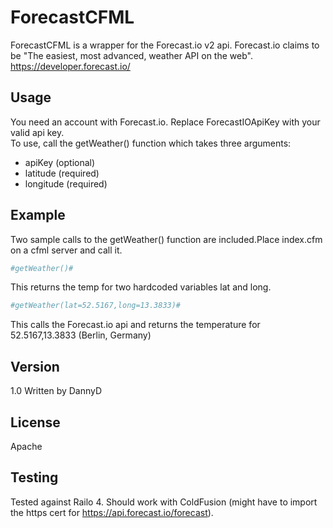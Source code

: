 ForecastCFML
=========
ForecastCFML is a wrapper for the Forecast.io v2 api. Forecast.io claims to be "The easiest, most advanced, weather API on the web". https://developer.forecast.io/


Usage
-----------

You need an account with Forecast.io. Replace ForecastIOApiKey with your valid api key.   
To use, call the getWeather() function which takes three arguments:

* apiKey (optional)
* latitude (required)
* longitude (required)

Example
-----------  
Two sample calls to the getWeather() function are included.Place index.cfm on a cfml server and call it.
```sh
#getWeather()#
```
This returns the temp for two hardcoded variables lat and long.   


```sh
#getWeather(lat=52.5167,long=13.3833)#   
```
This calls the Forecast.io api and returns the temperature for 52.5167,13.3833 (Berlin, Germany)

Version
----

1.0 Written by DannyD

License
----

Apache


Testing
----

Tested against Railo 4. Should work with ColdFusion (might have to import the https cert for https://api.forecast.io/forecast).
